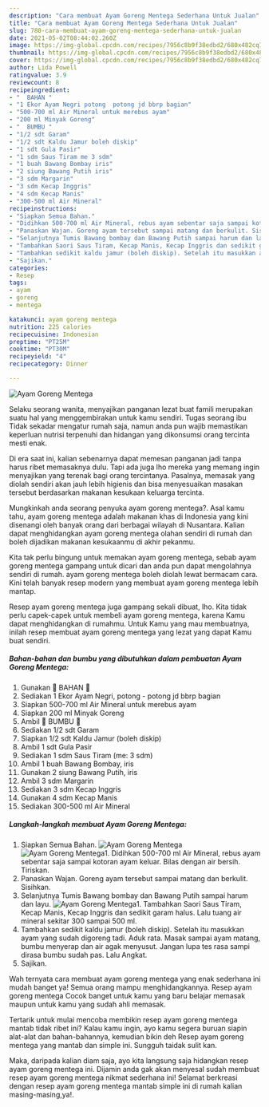 ```yaml
---
description: "Cara membuat Ayam Goreng Mentega Sederhana Untuk Jualan"
title: "Cara membuat Ayam Goreng Mentega Sederhana Untuk Jualan"
slug: 780-cara-membuat-ayam-goreng-mentega-sederhana-untuk-jualan
date: 2021-05-02T08:44:02.260Z
image: https://img-global.cpcdn.com/recipes/7956c8b9f38edbd2/680x482cq70/ayam-goreng-mentega-foto-resep-utama.jpg
thumbnail: https://img-global.cpcdn.com/recipes/7956c8b9f38edbd2/680x482cq70/ayam-goreng-mentega-foto-resep-utama.jpg
cover: https://img-global.cpcdn.com/recipes/7956c8b9f38edbd2/680x482cq70/ayam-goreng-mentega-foto-resep-utama.jpg
author: Lida Powell
ratingvalue: 3.9
reviewcount: 8
recipeingredient:
- "  BAHAN "
- "1 Ekor Ayam Negri potong  potong jd bbrp bagian"
- "500-700 ml Air Mineral untuk merebus ayam"
- "200 ml Minyak Goreng"
- "  BUMBU "
- "1/2 sdt Garam"
- "1/2 sdt Kaldu Jamur boleh diskip"
- "1 sdt Gula Pasir"
- "1 sdm Saus Tiram me 3 sdm"
- "1 buah Bawang Bombay iris"
- "2 siung Bawang Putih iris"
- "3 sdm Margarin"
- "3 sdm Kecap Inggris"
- "4 sdm Kecap Manis"
- "300-500 ml Air Mineral"
recipeinstructions:
- "Siapkan Semua Bahan."
- "Didihkan 500-700 ml Air Mineral, rebus ayam sebentar saja sampai kotoran ayam keluar. Bilas dengan air bersih. Tiriskan."
- "Panaskan Wajan. Goreng ayam tersebut sampai matang dan berkulit. Sisihkan."
- "Selanjutnya Tumis Bawang bombay dan Bawang Putih sampai harum dan layu."
- "Tambahkan Saori Saus Tiram, Kecap Manis, Kecap Inggris dan sedikit garam halus. Lalu tuang air mineral sekitar 300 sampai 500 ml."
- "Tambahkan sedikit kaldu jamur (boleh diskip). Setelah itu masukkan ayam yang sudah digoreng tadi. Aduk rata. Masak sampai ayam matang, bumbu menyerap dan air agak menyusut. Jangan lupa tes rasa sampi dirasa bumbu sudah pas. Lalu Angkat."
- "Sajikan."
categories:
- Resep
tags:
- ayam
- goreng
- mentega

katakunci: ayam goreng mentega 
nutrition: 225 calories
recipecuisine: Indonesian
preptime: "PT25M"
cooktime: "PT30M"
recipeyield: "4"
recipecategory: Dinner

---
```



![Ayam Goreng Mentega](https://img-global.cpcdn.com/recipes/7956c8b9f38edbd2/680x482cq70/ayam-goreng-mentega-foto-resep-utama.jpg)

Selaku seorang wanita, menyajikan panganan lezat buat famili merupakan suatu hal yang menggembirakan untuk kamu sendiri. Tugas seorang ibu Tidak sekadar mengatur rumah saja, namun anda pun wajib memastikan keperluan nutrisi terpenuhi dan hidangan yang dikonsumsi orang tercinta mesti enak.

Di era  saat ini, kalian sebenarnya dapat memesan panganan jadi tanpa harus ribet memasaknya dulu. Tapi ada juga lho mereka yang memang ingin menyajikan yang terenak bagi orang tercintanya. Pasalnya, memasak yang diolah sendiri akan jauh lebih higienis dan bisa menyesuaikan masakan tersebut berdasarkan makanan kesukaan keluarga tercinta. 



Mungkinkah anda seorang penyuka ayam goreng mentega?. Asal kamu tahu, ayam goreng mentega adalah makanan khas di Indonesia yang kini disenangi oleh banyak orang dari berbagai wilayah di Nusantara. Kalian dapat menghidangkan ayam goreng mentega olahan sendiri di rumah dan boleh dijadikan makanan kesukaanmu di akhir pekanmu.

Kita tak perlu bingung untuk memakan ayam goreng mentega, sebab ayam goreng mentega gampang untuk dicari dan anda pun dapat mengolahnya sendiri di rumah. ayam goreng mentega boleh diolah lewat bermacam cara. Kini telah banyak resep modern yang membuat ayam goreng mentega lebih mantap.

Resep ayam goreng mentega juga gampang sekali dibuat, lho. Kita tidak perlu capek-capek untuk membeli ayam goreng mentega, karena Kamu dapat menghidangkan di rumahmu. Untuk Kamu yang mau membuatnya, inilah resep membuat ayam goreng mentega yang lezat yang dapat Kamu buat sendiri.

<!--inarticleads1-->

##### Bahan-bahan dan bumbu yang dibutuhkan dalam pembuatan Ayam Goreng Mentega:

1. Gunakan  🌿 BAHAN 🌿
1. Sediakan 1 Ekor Ayam Negri, potong - potong jd bbrp bagian
1. Siapkan 500-700 ml Air Mineral untuk merebus ayam
1. Siapkan 200 ml Minyak Goreng
1. Ambil  🌿 BUMBU 🌿
1. Sediakan 1/2 sdt Garam
1. Siapkan 1/2 sdt Kaldu Jamur (boleh diskip)
1. Ambil 1 sdt Gula Pasir
1. Sediakan 1 sdm Saus Tiram (me: 3 sdm)
1. Ambil 1 buah Bawang Bombay, iris
1. Gunakan 2 siung Bawang Putih, iris
1. Ambil 3 sdm Margarin
1. Sediakan 3 sdm Kecap Inggris
1. Gunakan 4 sdm Kecap Manis
1. Sediakan 300-500 ml Air Mineral




<!--inarticleads2-->

##### Langkah-langkah membuat Ayam Goreng Mentega:

1. Siapkan Semua Bahan.
<img src="https://img-global.cpcdn.com/steps/1b35afc183517f89/160x128cq70/ayam-goreng-mentega-langkah-memasak-1-foto.jpg" alt="Ayam Goreng Mentega"><img src="https://img-global.cpcdn.com/steps/ea36fe924dfb437a/160x128cq70/ayam-goreng-mentega-langkah-memasak-1-foto.jpg" alt="Ayam Goreng Mentega">1. Didihkan 500-700 ml Air Mineral, rebus ayam sebentar saja sampai kotoran ayam keluar. Bilas dengan air bersih. Tiriskan.
1. Panaskan Wajan. Goreng ayam tersebut sampai matang dan berkulit. Sisihkan.
1. Selanjutnya Tumis Bawang bombay dan Bawang Putih sampai harum dan layu.
<img src="//assets-global.cpcdn.com/assets/icons/button_play-2c75c40dde080a61004c1f40b05d8f140eaff45d7e9e6481dc71c63d2e7c4909.png" alt="Ayam Goreng Mentega">1. Tambahkan Saori Saus Tiram, Kecap Manis, Kecap Inggris dan sedikit garam halus. Lalu tuang air mineral sekitar 300 sampai 500 ml.
1. Tambahkan sedikit kaldu jamur (boleh diskip). Setelah itu masukkan ayam yang sudah digoreng tadi. Aduk rata. Masak sampai ayam matang, bumbu menyerap dan air agak menyusut. Jangan lupa tes rasa sampi dirasa bumbu sudah pas. Lalu Angkat.
1. Sajikan.




Wah ternyata cara membuat ayam goreng mentega yang enak sederhana ini mudah banget ya! Semua orang mampu menghidangkannya. Resep ayam goreng mentega Cocok banget untuk kamu yang baru belajar memasak maupun untuk kamu yang sudah ahli memasak.

Tertarik untuk mulai mencoba membikin resep ayam goreng mentega mantab tidak ribet ini? Kalau kamu ingin, ayo kamu segera buruan siapin alat-alat dan bahan-bahannya, kemudian bikin deh Resep ayam goreng mentega yang mantab dan simple ini. Sungguh taidak sulit kan. 

Maka, daripada kalian diam saja, ayo kita langsung saja hidangkan resep ayam goreng mentega ini. Dijamin anda gak akan menyesal sudah membuat resep ayam goreng mentega nikmat sederhana ini! Selamat berkreasi dengan resep ayam goreng mentega mantab simple ini di rumah kalian masing-masing,ya!.

